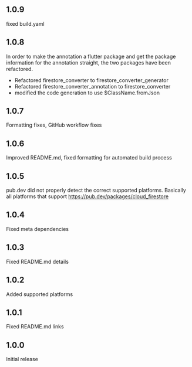 ## 1.0.9

fixed build.yaml 

## 1.0.8

In order to make the annotation a flutter package and get the package information for the annotation 
straight, the two packages have been refactored.

* Refactored firestore_converter to firestore_converter_generator
* Refactored firestore_converter_annotation to firestore_converter
* modified the code generation to use $ClassName.fromJson

## 1.0.7

Formatting fixes, GitHub workflow fixes 

## 1.0.6

Improved README.md, fixed formatting for automated build process

## 1.0.5

pub.dev did not properly detect the correct supported platforms. Basically all platforms that support https://pub.dev/packages/cloud_firestore

## 1.0.4

Fixed meta dependencies

## 1.0.3

Fixed README.md details

## 1.0.2

Added supported platforms

## 1.0.1

Fixed README.md links

## 1.0.0

Initial release
